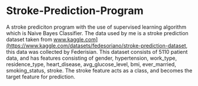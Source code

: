 # Stroke-Prediction-Program
A stroke prediciton program with the use of supervised learning algorithm which is Naive Bayes Classifier. The data used by me is a stroke prediction dataset taken from www.kaggle.com](https://www.kaggle.com/datasets/fedesoriano/stroke-prediction-dataset, this data was collected by Federisian. This dataset consists of 5110 patient data, and has features consisting of gender, hypertension, work_type, residence_type, heart_disease, avg_glucose_level, bmi, ever_married, smoking_status, stroke. The stroke feature acts as a class, and becomes the target feature for prediction.
